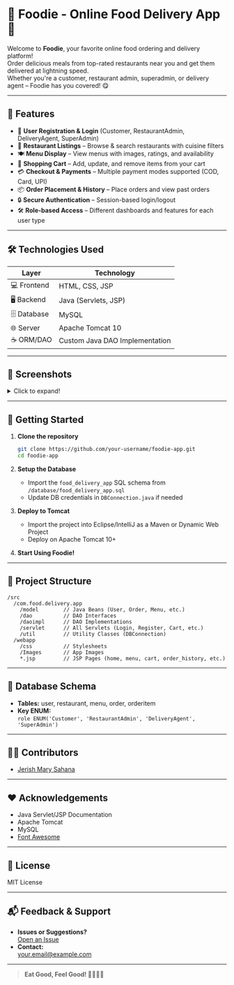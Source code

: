 # 🍔 Foodie - Online Food Delivery App 🚀

Welcome to **Foodie**, your favorite online food ordering and delivery platform!  
Order delicious meals from top-rated restaurants near you and get them delivered at lightning speed.  
Whether you're a customer, restaurant admin, superadmin, or delivery agent – Foodie has you covered! 😋

---

## 🌟 Features

- 👤 **User Registration & Login** (Customer, RestaurantAdmin, DeliveryAgent, SuperAdmin)
- 🏪 **Restaurant Listings** – Browse & search restaurants with cuisine filters
- 🍽️ **Menu Display** – View menus with images, ratings, and availability
- 🛒 **Shopping Cart** – Add, update, and remove items from your cart
- 💳 **Checkout & Payments** – Multiple payment modes supported (COD, Card, UPI)
- 📦 **Order Placement & History** – Place orders and view past orders
- 🔒 **Secure Authentication** – Session-based login/logout
- 🛠️ **Role-based Access** – Different dashboards and features for each user type

---

## 🛠️ Technologies Used

| Layer             | Technology                                     |
|-------------------|------------------------------------------------|
| 💻 Frontend       | HTML, CSS, JSP                                 |
| 🖥️ Backend        | Java (Servlets, JSP)                           |
| 🗄️ Database       | MySQL                                          |
| 🌐 Server         | Apache Tomcat 10                               |
| ☕ ORM/DAO        | Custom Java DAO Implementation                 |

---

## 📸 Screenshots

<details>
<summary>Click to expand!</summary>

- 🏠 **Home Page:**
  ![Home](Images/food-hero.jpg)

- 🏪 **Restaurant Listing:**
  ![Restaurant List](Images/restaurant-list-demo.jpg)

- 🍽️ **Menu Page:**
  ![Menu](Images/menu-demo.jpg)

- 🛒 **Cart & Checkout:**
  ![Cart](Images/cart-demo.jpg)

- 📦 **Order History:**
  ![Order History](Images/order-history-demo.jpg)

</details>

---

## 🚀 Getting Started

1. **Clone the repository**
   ```bash
   git clone https://github.com/your-username/foodie-app.git
   cd foodie-app
   ```

2. **Setup the Database**
   - Import the `food_delivery_app` SQL schema from `/database/food_delivery_app.sql`
   - Update DB credentials in `DBConnection.java` if needed

3. **Deploy to Tomcat**
   - Import the project into Eclipse/IntelliJ as a Maven or Dynamic Web Project
   - Deploy on Apache Tomcat 10+

4. **Start Using Foodie!**

---

## 📂 Project Structure

```
/src
  /com.food.delivery.app
    /model        // Java Beans (User, Order, Menu, etc.)
    /dao          // DAO Interfaces
    /daoimpl      // DAO Implementations
    /servlet      // All Servlets (Login, Register, Cart, etc.)
    /util         // Utility Classes (DBConnection)
  /webapp
    /css          // Stylesheets
    /Images       // App Images
    *.jsp         // JSP Pages (home, menu, cart, order_history, etc.)
```

---

## 📝 Database Schema

- **Tables:** user, restaurant, menu, order, orderitem
- **Key ENUM:**  
  `role ENUM('Customer', 'RestaurantAdmin', 'DeliveryAgent', 'SuperAdmin')`

---

## 👨‍💻 Contributors

- [Jerish Mary Sahana](https://github.com/JerishRaj)

---

## ❤️ Acknowledgements

- Java Servlet/JSP Documentation
- Apache Tomcat
- MySQL
- [Font Awesome](https://fontawesome.com/)

---

## 🤝 License

MIT License

---

## 📬 Feedback & Support

- **Issues or Suggestions?**  
  [Open an Issue](https://github.com/JerishRaj/foodie-app/issues)
- **Contact:**  
  [your.email@example.com](mailto:JerishRaj25@gmail.com)

---

> **Eat Good, Feel Good! 🍕🍟🍔🍜**
